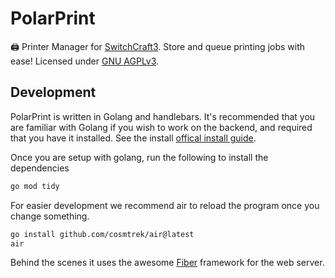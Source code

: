 # PolarPrint

🖨️ Printer Manager for [SwitchCraft3](https://sc3.io). Store and queue printing jobs with ease! Licensed under [GNU AGPLv3](https://raw.githubusercontent.com/Snowflake-Software/PolarPrint/main/LICENSE).

## Development

PolarPrint is written in Golang and handlebars.
It's recommended that you are familiar with Golang if you wish to work on the backend, and required that you have it installed.
See the install [offical install guide](https://go.dev/doc/install).

Once you are setup with golang, run the following to install the dependencies

```bash
go mod tidy
```

For easier development we recommend air to reload the program once you change something.

```bash
go install github.com/cosmtrek/air@latest
air
```

Behind the scenes it uses the awesome [Fiber](https://gofiber.io/) framework for the web server.

